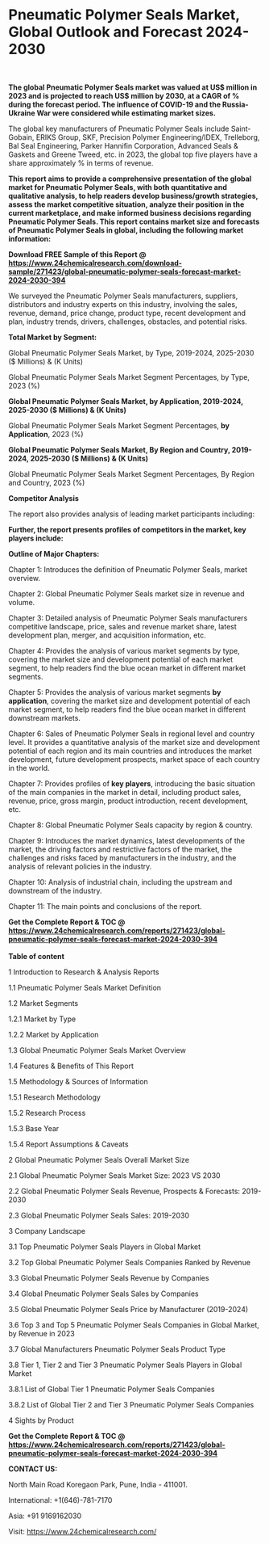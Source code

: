 <h1>Pneumatic Polymer Seals Market, Global Outlook and Forecast 2024-2030</h1><br/><p><strong>The global Pneumatic Polymer Seals market was valued at US$ million in 2023 and is projected to reach US$ million by 2030, at a <strong>CAGR</strong> of % during the forecast period. The influence of COVID-19 and the Russia-Ukraine War were considered while estimating market sizes.</strong></p><p>The global key manufacturers of Pneumatic Polymer Seals include Saint-Gobain, ERIKS Group, SKF, Precision Polymer Engineering/IDEX, Trelleborg, Bal Seal Engineering, Parker Hannifin Corporation, Advanced Seals & Gaskets and Greene Tweed, etc. in 2023, the global top five players have a share approximately % in terms of revenue.</p><p><strong>This report aims to provide a comprehensive presentation of the global market for Pneumatic Polymer Seals, with both quantitative and qualitative analysis, to help readers develop business/growth strategies, assess the market competitive situation, analyze their position in the current marketplace, and make informed business decisions regarding Pneumatic Polymer Seals. This report contains market size and forecasts of Pneumatic Polymer Seals in global, including the following market information:</strong></p><div><b>Download FREE Sample of this Report @ <a href="https://www.24chemicalresearch.com/download-sample/271423/global-pneumatic-polymer-seals-forecast-market-2024-2030-394">https://www.24chemicalresearch.com/download-sample/271423/global-pneumatic-polymer-seals-forecast-market-2024-2030-394</a></b></div><p>We surveyed the Pneumatic Polymer Seals manufacturers, suppliers, distributors and industry experts on this industry, involving the sales, revenue, demand, price change, product type, recent development and plan, industry trends, drivers, challenges, obstacles, and potential risks.</p><p><strong>Total Market by Segment:</strong></p><p>Global Pneumatic Polymer Seals Market, by Type, 2019-2024, 2025-2030 ($ Millions) & (K Units)</p><p>Global Pneumatic Polymer Seals Market Segment Percentages, by Type, 2023 (%)</p><p><strong>Global Pneumatic Polymer Seals Market, <strong>by Application</strong>, 2019-2024, 2025-2030 ($ Millions) & (K Units)</strong></p><p>Global Pneumatic Polymer Seals Market Segment Percentages, <strong>by Application</strong>, 2023 (%)</p><p><strong>Global Pneumatic Polymer Seals Market, By Region and Country, 2019-2024, 2025-2030 ($ Millions) & (K Units)</strong></p><p>Global Pneumatic Polymer Seals Market Segment Percentages, By Region and Country, 2023 (%)</p><p><strong>Competitor Analysis</strong></p><p>The report also provides analysis of leading market participants including:</p><p><strong>Further, the report presents profiles of competitors in the market, <strong>key players</strong> include:</strong></p><p><strong>Outline of Major Chapters:</strong></p><p>Chapter 1: Introduces the definition of Pneumatic Polymer Seals, market overview.</p><p>Chapter 2: Global Pneumatic Polymer Seals market size in revenue and volume.</p><p>Chapter 3: Detailed analysis of Pneumatic Polymer Seals manufacturers competitive landscape, price, sales and revenue market share, latest development plan, merger, and acquisition information, etc.</p><p>Chapter 4: Provides the analysis of various market segments by type, covering the market size and development potential of each market segment, to help readers find the blue ocean market in different market segments.</p><p>Chapter 5: Provides the analysis of various market segments <strong>by application</strong>, covering the market size and development potential of each market segment, to help readers find the blue ocean market in different downstream markets.</p><p>Chapter 6: Sales of Pneumatic Polymer Seals in regional level and country level. It provides a quantitative analysis of the market size and development potential of each region and its main countries and introduces the market development, future development prospects, market space of each country in the world.</p><p>Chapter 7: Provides profiles of <strong>key players</strong>, introducing the basic situation of the main companies in the market in detail, including product sales, revenue, price, gross margin, product introduction, recent development, etc.</p><p>Chapter 8: Global Pneumatic Polymer Seals capacity by region & country.</p><p>Chapter 9: Introduces the market dynamics, latest developments of the market, the driving factors and restrictive factors of the market, the challenges and risks faced by manufacturers in the industry, and the analysis of relevant policies in the industry.</p><p>Chapter 10: Analysis of industrial chain, including the upstream and downstream of the industry.</p><p>Chapter 11: The main points and conclusions of the report.</p><div><b>Get the Complete Report & TOC @ <a href="https://www.24chemicalresearch.com/reports/271423/global-pneumatic-polymer-seals-forecast-market-2024-2030-394">https://www.24chemicalresearch.com/reports/271423/global-pneumatic-polymer-seals-forecast-market-2024-2030-394</a></b></div><br><b>Table of content</b><p>1 Introduction to Research & Analysis Reports<br />
 
  1.1 Pneumatic Polymer Seals Market Definition<br />
 
  1.2 Market Segments<br />
 
  1.2.1 Market by Type<br />
 
  1.2.2 Market by Application<br />
 
  1.3 Global Pneumatic Polymer Seals Market Overview<br />
 
  1.4 Features & Benefits of This Report<br />
 
  1.5 Methodology & Sources of Information<br />
 
  1.5.1 Research Methodology<br />
 
  1.5.2 Research Process<br />
 
  1.5.3 Base Year<br />
 
  1.5.4 Report Assumptions & Caveats<br />
 
 2 Global Pneumatic Polymer Seals Overall Market Size<br />
 
  2.1 Global Pneumatic Polymer Seals Market Size: 2023 VS 2030<br />
 
  2.2 Global Pneumatic Polymer Seals Revenue, Prospects & Forecasts: 2019-2030<br />
 
  2.3 Global Pneumatic Polymer Seals Sales: 2019-2030<br />
 
 3 Company Landscape<br />
 
  3.1 Top Pneumatic Polymer Seals Players in Global Market<br />
 
  3.2 Top Global Pneumatic Polymer Seals Companies Ranked by Revenue<br />
 
  3.3 Global Pneumatic Polymer Seals Revenue by Companies<br />
 
  3.4 Global Pneumatic Polymer Seals Sales by Companies<br />
 
  3.5 Global Pneumatic Polymer Seals Price by Manufacturer (2019-2024)<br />
 
  3.6 Top 3 and Top 5 Pneumatic Polymer Seals Companies in Global Market, by Revenue in 2023<br />
 
  3.7 Global Manufacturers Pneumatic Polymer Seals Product Type<br />
 
  3.8 Tier 1, Tier 2 and Tier 3 Pneumatic Polymer Seals Players in Global Market<br />
 
  3.8.1 List of Global Tier 1 Pneumatic Polymer Seals Companies<br />
 
  3.8.2 List of Global Tier 2 and Tier 3 Pneumatic Polymer Seals Companies<br />
 
 4 Sights by Product<br><div><b>Get the Complete Report & TOC @ <a href="https://www.24chemicalresearch.com/reports/271423/global-pneumatic-polymer-seals-forecast-market-2024-2030-394">https://www.24chemicalresearch.com/reports/271423/global-pneumatic-polymer-seals-forecast-market-2024-2030-394</a></b></div></p>
 
 <b>CONTACT US:</b><br>
 
 North Main Road Koregaon Park, Pune, India - 411001.<br/>
 
 International: +1(646)-781-7170<br/>
 
 Asia: +91 9169162030<br/>
 
 Visit: <a href="https://www.24chemicalresearch.com/">https://www.24chemicalresearch.com/</a>
 
 <br>